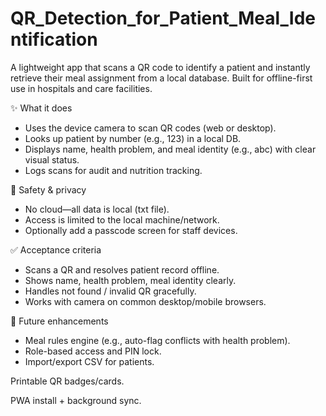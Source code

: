 # QR_Detection_for_Patient_Meal_Identification
A lightweight app that scans a QR code to identify a patient and instantly retrieve their meal assignment from a local database. Built for offline-first use in hospitals and care facilities.

✨ What it does
- Uses the device camera to scan QR codes (web or desktop).
- Looks up patient by number (e.g., 123) in a local DB.
- Displays name, health problem, and meal identity (e.g., abc) with clear visual status.
- Logs scans for audit and nutrition tracking.

🔐 Safety & privacy
- No cloud—all data is local (txt file).
- Access is limited to the local machine/network.
- Optionally add a passcode screen for staff devices.

✅ Acceptance criteria
 - Scans a QR and resolves patient record offline.
 - Shows name, health problem, meal identity clearly.
 - Handles not found / invalid QR gracefully.
 - Works with camera on common desktop/mobile browsers.

🧭 Future enhancements
- Meal rules engine (e.g., auto-flag conflicts with health problem).
- Role-based access and PIN lock.
- Import/export CSV for patients.

Printable QR badges/cards.

PWA install + background sync.

